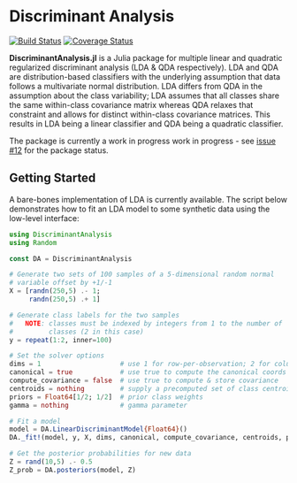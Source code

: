 # Discriminant Analysis

[![Build Status](https://travis-ci.org/trthatcher/DiscriminantAnalysis.jl.svg?branch=master)](https://travis-ci.org/trthatcher/DiscriminantAnalysis.jl)
[![Coverage Status](https://coveralls.io/repos/trthatcher/DiscriminantAnalysis.jl/badge.svg?branch=master&service=github)](https://coveralls.io/github/trthatcher/DiscriminantAnalysis.jl?branch=master)

**DiscriminantAnalysis.jl** is a Julia package for multiple linear and quadratic 
regularized discriminant analysis (LDA & QDA respectively). LDA and QDA are
distribution-based classifiers with the underlying assumption that data follows
a multivariate normal distribution. LDA differs from QDA in the assumption about 
the class variability; LDA assumes that all classes share the same within-class 
covariance matrix whereas QDA relaxes that constraint and allows for distinct 
within-class covariance matrices. This results in LDA being a linear classifier
and QDA being a quadratic classifier.

The package is currently a work in progress work in progress - see [issue #12](https://github.com/trthatcher/DiscriminantAnalysis.jl/issues/12) for the package status.

## Getting Started

A bare-bones implementation of LDA is currently available. The script below demonstrates how to fit an LDA model to some synthetic data using the low-level interface:

```julia
using DiscriminantAnalysis
using Random

const DA = DiscriminantAnalysis

# Generate two sets of 100 samples of a 5-dimensional random normal 
# variable offset by +1/-1
X = [randn(250,5) .- 1;
     randn(250,5) .+ 1]

# Generate class labels for the two samples
#   NOTE: classes must be indexed by integers from 1 to the number of 
#         classes (2 in this case)
y = repeat(1:2, inner=100)

# Set the solver options
dims = 1                    # use 1 for row-per-observation; 2 for columns
canonical = true            # use true to compute the canonical coords
compute_covariance = false  # use true to compute & store covariance
centroids = nothing         # supply a precomputed set of class centroids
priors = Float64[1/2; 1/2]  # prior class weights
gamma = nothing             # gamma parameter

# Fit a model
model = DA.LinearDiscriminantModel{Float64}()
DA._fit!(model, y, X, dims, canonical, compute_covariance, centroids, priors, gamma)

# Get the posterior probabilities for new data
Z = rand(10,5) .- 0.5
Z_prob = DA.posteriors(model, Z)
```
